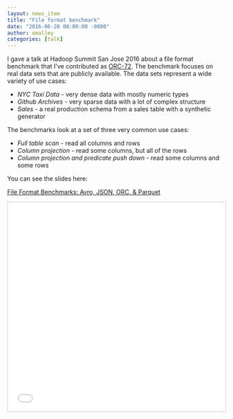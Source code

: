 ```yaml
---
layout: news_item
title: "File format benchmark"
date: "2016-06-28 08:00:00 -0800"
author: omalley
categories: [talk]
---
```


I gave a talk at Hadoop Summit San Jose 2016 about a file format
benchmark that I've contributed as [ORC-72]({{site.jira}}/ORC-72). The
benchmark focuses on real data sets that are publicly available. The data
sets represent a wide variety of use cases:

* *NYC Taxi Data* - very dense data with mostly numeric types
* *Github Archives* - very sparse data with a lot of complex structure
* *Sales* - a real production schema from a sales table with a synthetic generator

The benchmarks look at a set of three very common use cases:

* *Full table scan* - read all columns and rows
* *Column projection* - read some columns, but all of the rows
* *Column projection and predicate push down* - read some columns and some rows

You can see the slides here:

[File Format Benchmarks: Avro, JSON, ORC, & Parquet](https://www.slideshare.net/oom65/file-format-benchmarks-avro-json-orc-parquet)

<iframe src="//www.slideshare.net/slideshow/embed_code/key/fSn4xuYXBXGvlx"
width="595" height="485" frameborder="0" marginwidth="0" marginheight="0"
scrolling="no" style="border:1px solid #CCC; border-width:1px;
margin-bottom:5px; max-width: 100%;" allowfullscreen> </iframe>
